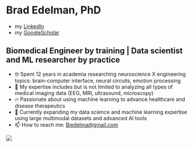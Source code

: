 # Brad Edelman, PhD

- my [LinkedIn](https://www.linkedin.com/in/bradley-edelman-583b6122/)
- my [GoogleScholar](https://scholar.google.com/citations?user=MmlZKs0AAAAJ&hl=en&oi=ao)

## Biomedical Engineer by training | Data scientist and ML researcher by practice

- 🤓 Spent 12 years in academia researching neuroscience X engineering topics: brain-computer interface, neural circuits, emotion processing
- 🔭 My expertise includes but is not limited to analyzing all types of medical imaging data (EEG, MRI, ultrasound, microscopy)
- 🔥 Passionate about using machine learning to advance healthcare and disease therapeutics
- 🌱 Currently expanding my data science and machine learning expertise using large multimodal datasets and advanced AI tools
- 📫 How to reach me: Bjedelma@gmail.com

![](https://komarev.com/ghpvc/?username=BradleyEdelman&color=blue)

